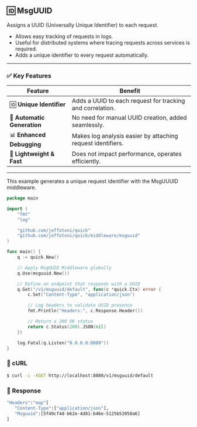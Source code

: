 
## 🆔 MsgUUID
Assigns a UUID (Universally Unique Identifier) to each request.

- Allows easy tracking of requests in logs.
- Useful for distributed systems where tracing requests across services is required.
- Adds a unique identifier to every request automatically.


---

### ✅ Key Features  

| Feature                    | Benefit                                                     |
|----------------------------|-------------------------------------------------------------|
| 🆔 **Unique Identifier**   | Adds a UUID to each request for tracking and correlation.  |
| 🔄 **Automatic Generation** | No need for manual UUID creation, added seamlessly.       |
| 📊 **Enhanced Debugging**   | Makes log analysis easier by attaching request identifiers. |
| 🚀 **Lightweight & Fast**   | Does not impact performance, operates efficiently.         |

---

This example generates a unique request identifier with the MsgUUUID middleware.

```go
package main

import (
    "fmt"
    "log"

    "github.com/jeffotoni/quick"
    "github.com/jeffotoni/quick/middleware/msguuid"
)

func main() {
    q := quick.New()

    // Apply MsgUUID Middleware globally
    q.Use(msguuid.New())

    // Define an endpoint that responds with a UUID
    q.Get("/v1/msguuid/default", func(c *quick.Ctx) error {
        c.Set("Content-Type", "application/json")

        // Log headers to validate UUID presence
        fmt.Println("Headers:", c.Response.Header())

        // Return a 200 OK status
        return c.Status(200).JSON(nil)
    })

    log.Fatal(q.Listen("0.0.0.0:8080"))
}
```
### 📌 cURL 

```bash
$ curl -i -XGET http://localhost:8080/v1/msguuid/default
```
### 📌 Response 
```bash
"Headers":"map"[
   "Content-Type":["application/json"],
   "Msguuid":[5f49cf4d-b62e-4d81-b46e-5125b52058a6]
]
```
